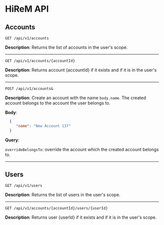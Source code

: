 # HiReM API

## Accounts

```curl
GET /api/v1/accounts
```

**Description**: Returns the list of accounts in the user's scope.

---

```curl
GET /api/v1/accounts/{accountId}
```

**Description**: Returns account {accountId} if it exists and if it is in the user's scope.

---

```curl
POST /api/v1/accounts&
```

**Description**: Create an account with the name `body.name`. The created account belongs to the account the user belongs to.

**Body**:

```json
  {
     "name": "New Account 137"
  }
```

**Query**:

`overrideBelongsTo`: override the account which the created account belongs to.

---

## Users

```curl
GET /api/v1/users
```

**Description**: Returns the list of users in the user's scope.

---

```curl
GET /api/v1/accounts/{accountId}/users/{userId}
```

**Description**: Returns user {userId} if it exists and if it is in the user's scope.
